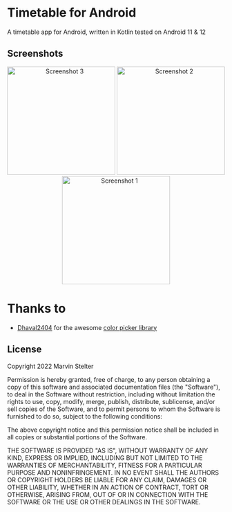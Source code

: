 # Timetable for Android
A timetable app for Android, written in Kotlin tested on Android 11 & 12

## Screenshots

<p align="center">
  <img src="https://api.citroncode.com/shared/timetable_3.jpg" width="250" alt="Screenshot 3">
  <img src="https://api.citroncode.com/shared/timetable_2.jpg" width="250" alt="Screenshot 2">
  <img src="https://api.citroncode.com/shared/timetable_1.jpg" width="250" alt="Screenshot 1">
</p>

# Thanks to

- [Dhaval2404](https://github.com/Dhaval2404) for the awesome <a href="https://github.com/Dhaval2404/ColorPicker">color picker library </a>

## License

Copyright 2022 Marvin Stelter

Permission is hereby granted, free of charge, to any person obtaining a copy of this software and associated documentation files (the "Software"), to deal in the Software without restriction, including without limitation the rights to use, copy, modify, merge, publish, distribute, sublicense, and/or sell copies of the Software, and to permit persons to whom the Software is furnished to do so, subject to the following conditions:

The above copyright notice and this permission notice shall be included in all copies or substantial portions of the Software.

THE SOFTWARE IS PROVIDED "AS IS", WITHOUT WARRANTY OF ANY KIND, EXPRESS OR IMPLIED, INCLUDING BUT NOT LIMITED TO THE WARRANTIES OF MERCHANTABILITY, FITNESS FOR A PARTICULAR PURPOSE AND NONINFRINGEMENT. IN NO EVENT SHALL THE AUTHORS OR COPYRIGHT HOLDERS BE LIABLE FOR ANY CLAIM, DAMAGES OR OTHER LIABILITY, WHETHER IN AN ACTION OF CONTRACT, TORT OR OTHERWISE, ARISING FROM, OUT OF OR IN CONNECTION WITH THE SOFTWARE OR THE USE OR OTHER DEALINGS IN THE SOFTWARE.
